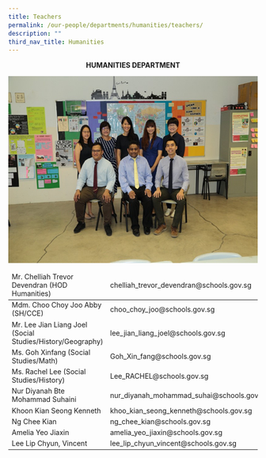 ```yaml
---
title: Teachers
permalink: /our-people/departments/humanities/teachers/
description: ""
third_nav_title: Humanities
---
```

**<center>HUMANITIES DEPARTMENT</center>**


![](/images/Our%20People/Departments/Humanities%20Dept%20Teachers.jpg)


<table>
<thead>
  <tr>
    <td>Mr. Chelliah Trevor Devendran (HOD Humanities)</td>
    <td>chelliah_trevor_devendran@schools.gov.sg</td>
  </tr>
</thead>
<tbody>
  <tr>
    <td>Mdm. Choo Choy Joo Abby (SH/CCE)</td>
    <td>choo_choy_joo@schools.gov.sg</td>
  </tr>
  <tr>
    <td>Mr. Lee Jian Liang Joel (Social Studies/History/Geography)</td>
    <td>lee_jian_liang_joel@schools.gov.sg</td>
  </tr>
  <tr>
    <td>Ms. Goh Xinfang (Social Studies/Math)</td>
    <td>Goh_Xin_fang@schools.gov.sg</td>
  </tr>
  <tr>
    <td>Ms. Rachel Lee (Social Studies/History)</td>
    <td>Lee_RACHEL@schools.gov.sg</td>
  </tr>
  <tr>
    <td>Nur Diyanah Bte Mohammad Suhaini</td>
    <td>nur_diyanah_mohammad_suhai@schools.gov.sg</td>
  </tr>
  <tr>
    <td>Khoon Kian Seong Kenneth</td>
    <td>khoo_kian_seong_kenneth@schools.gov.sg</td>
  </tr>
  <tr>
    <td>Ng Chee Kian</td>
    <td>ng_chee_kian@schools.gov.sg</td>
  </tr>
  <tr>
    <td>Amelia Yeo Jiaxin</td>
    <td>amelia_yeo_jiaxin@schools.gov.sg</td>
  </tr>
  <tr>
    <td>Lee Lip Chyun, Vincent</td>
    <td>lee_lip_chyun_vincent@schools.gov.sg</td>
  </tr>
</tbody>
</table>